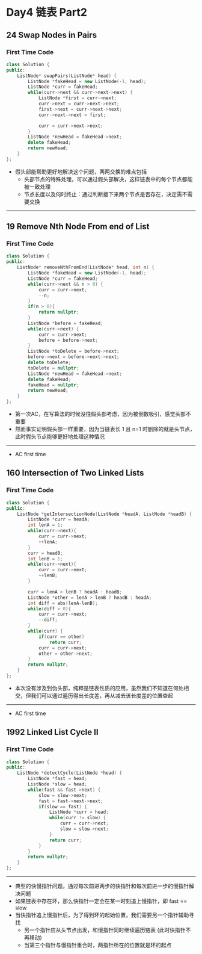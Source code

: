 # Day4 链表 Part2

## 24 Swap Nodes in Pairs

### First Time Code

```cpp
class Solution {
public:
    ListNode* swapPairs(ListNode* head) {
        ListNode *fakeHead = new ListNode(-1, head);
        ListNode *curr = fakeHead;
        while(curr->next && curr->next->next) {
            ListNode *first = curr->next;
            curr->next = curr->next->next;
            first->next = curr->next->next;
            curr->next->next = first;

            curr = curr->next->next;
        }
        ListNode *newHead = fakeHead->next;
        delete fakeHead;
        return newHead;
    }
};
```

- 假头部能帮助更好地解决这个问题，两两交换的难点包括
    - 头部节点的特殊处理，可以通过假头部解决，这样链表中的每个节点都能被一致处理
    - 节点长度以及何时终止：通过判断接下来两个节点是否存在，决定需不需要交换

---

## 19 Remove Nth Node From end of List

### First Time Code

```cpp
class Solution {
public:
    ListNode* removeNthFromEnd(ListNode* head, int n) {
        ListNode *fakeHead = new ListNode(-1, head);
        ListNode *curr = fakeHead;
        while(curr->next && n > 0) {
            curr = curr->next;
            --n;
        }
        if(n > 0){
            return nullptr;
        }
        ListNode *before = fakeHead;
        while(curr->next) {
            curr = curr->next;
            before = before->next;
        }
        ListNode *toDelete = before->next;
        before->next = before->next->next;
        delete toDelete;
        toDelete = nullptr;
        ListNode *newHead = fakeHead->next;
        delete fakeHead;
        fakeHead = nullptr;
        return newHead;
    }
};
```

- 第一次AC，在写算法的时候没往假头部考虑，因为被倒数吸引，感觉头部不重要
- 然而事实证明假头部一样重要，因为当链表长 1 且 n=1 时删除的就是头节点，此时假头节点能够更好地处理这种情况

---

- AC first time

## 160 Intersection of Two Linked Lists

### First Time Code

```cpp
class Solution {
public:
    ListNode *getIntersectionNode(ListNode *headA, ListNode *headB) {
        ListNode *curr = headA;
        int lenA = 1;
        while(curr->next){
            curr = curr->next;
            ++lenA;
        }
        curr = headB;
        int lenB = 1;
        while(curr->next){
            curr = curr->next;
            ++lenB;
        }

        curr = lenA > lenB ? headA : headB;
        ListNode *other = lenA > lenB ? headB : headA;
        int diff = abs(lenA-lenB);
        while(diff > 0){
            curr = curr->next;
            --diff;
        }
        while(curr) {
            if(curr == other)
                return curr;
            curr = curr->next;
            other = other->next;
        }
        return nullptr;
    }
};
```

- 本次没有涉及到伪头部，纯粹是链表性质的应用，虽然我们不知道在何处相交，但我们可以通过遍历得出长度差，再从减去该长度差的位置查起

---

- AC first time

## 1992 Linked List Cycle II

### First Time Code

```cpp
class Solution {
public:
    ListNode *detectCycle(ListNode *head) {
        ListNode *fast = head;
        ListNode *slow = head;
        while(fast && fast->next) {
            slow = slow->next;
            fast = fast->next->next;
            if(slow == fast) {
                ListNode *curr = head;
                while(curr != slow) {
                    curr = curr->next;
                    slow = slow->next;
                }
                return curr;
            }
        }
        return nullptr;
    }
};
```

---

- 典型的快慢指针问题，通过每次前进两步的快指针和每次前进一步的慢指针解决问题
- 如果链表中存在环，那么快指针一定会在某一时刻追上慢指针，即 fast == slow
- 当快指针追上慢指针后，为了得到环的起始位置，我们需要另一个指针辅助寻找
    - 另一个指针应从头节点出发，和慢指针同时继续遍历链表 (此时快指针不再移动)
    - 当第三个指针与慢指针重合时，两指针所在的位置就是环的起点